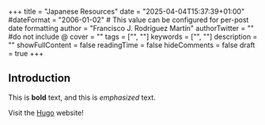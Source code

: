 +++
title = "Japanese Resources"
date = "2025-04-04T15:37:39+01:00"
#dateFormat = "2006-01-02" # This value can be configured for per-post date formatting
author = "Francisco J. Rodríguez Martín"
authorTwitter = "" #do not include @
cover = ""
tags = ["", ""]
keywords = ["", ""]
description = ""
showFullContent = false
readingTime = false
hideComments = false
draft = true
+++
## Introduction

This is **bold** text, and this is *emphasized* text.

Visit the [Hugo](https://gohugo.io) website!
